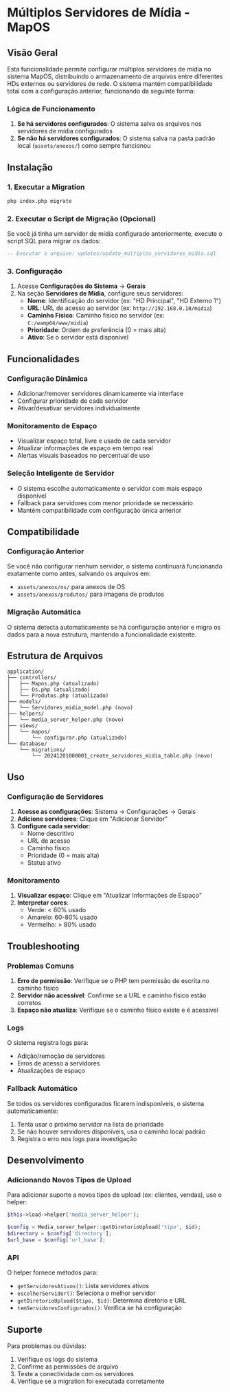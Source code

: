 # Múltiplos Servidores de Mídia - MapOS

## Visão Geral

Esta funcionalidade permite configurar múltiplos servidores de mídia no sistema MapOS, distribuindo o armazenamento de arquivos entre diferentes HDs externos ou servidores de rede. O sistema mantém compatibilidade total com a configuração anterior, funcionando da seguinte forma:

### Lógica de Funcionamento

1. **Se há servidores configurados**: O sistema salva os arquivos nos servidores de mídia configurados
2. **Se não há servidores configurados**: O sistema salva na pasta padrão local (`assets/anexos/`) como sempre funcionou

## Instalação

### 1. Executar a Migration

```bash
php index.php migrate
```

### 2. Executar o Script de Migração (Opcional)

Se você já tinha um servidor de mídia configurado anteriormente, execute o script SQL para migrar os dados:

```sql
-- Executar o arquivo: updates/update_multiplos_servidores_midia.sql
```

### 3. Configuração

1. Acesse **Configurações do Sistema** → **Gerais**
2. Na seção **Servidores de Mídia**, configure seus servidores:
   - **Nome**: Identificação do servidor (ex: "HD Principal", "HD Externo 1")
   - **URL**: URL de acesso ao servidor (ex: `http://192.168.0.10/midia`)
   - **Caminho Físico**: Caminho físico no servidor (ex: `C:/wamp64/www/midia`)
   - **Prioridade**: Ordem de preferência (0 = mais alta)
   - **Ativo**: Se o servidor está disponível

## Funcionalidades

### Configuração Dinâmica
- Adicionar/remover servidores dinamicamente via interface
- Configurar prioridade de cada servidor
- Ativar/desativar servidores individualmente

### Monitoramento de Espaço
- Visualizar espaço total, livre e usado de cada servidor
- Atualizar informações de espaço em tempo real
- Alertas visuais baseados no percentual de uso

### Seleção Inteligente de Servidor
- O sistema escolhe automaticamente o servidor com mais espaço disponível
- Fallback para servidores com menor prioridade se necessário
- Mantém compatibilidade com configuração única anterior

## Compatibilidade

### Configuração Anterior
Se você não configurar nenhum servidor, o sistema continuará funcionando exatamente como antes, salvando os arquivos em:
- `assets/anexos/os/` para anexos de OS
- `assets/anexos/produtos/` para imagens de produtos

### Migração Automática
O sistema detecta automaticamente se há configuração anterior e migra os dados para a nova estrutura, mantendo a funcionalidade existente.

## Estrutura de Arquivos

```
application/
├── controllers/
│   ├── Mapos.php (atualizado)
│   ├── Os.php (atualizado)
│   └── Produtos.php (atualizado)
├── models/
│   └── Servidores_midia_model.php (novo)
├── helpers/
│   └── media_server_helper.php (novo)
├── views/
│   └── mapos/
│       └── configurar.php (atualizado)
└── database/
    └── migrations/
        └── 20241201000001_create_servidores_midia_table.php (novo)
```

## Uso

### Configuração de Servidores

1. **Acesse as configurações**: Sistema → Configurações → Gerais
2. **Adicione servidores**: Clique em "Adicionar Servidor"
3. **Configure cada servidor**:
   - Nome descritivo
   - URL de acesso
   - Caminho físico
   - Prioridade (0 = mais alta)
   - Status ativo

### Monitoramento

1. **Visualizar espaço**: Clique em "Atualizar Informações de Espaço"
2. **Interpretar cores**:
   - Verde: < 60% usado
   - Amarelo: 60-80% usado
   - Vermelho: > 80% usado

## Troubleshooting

### Problemas Comuns

1. **Erro de permissão**: Verifique se o PHP tem permissão de escrita no caminho físico
2. **Servidor não acessível**: Confirme se a URL e caminho físico estão corretos
3. **Espaço não atualiza**: Verifique se o caminho físico existe e é acessível

### Logs

O sistema registra logs para:
- Adição/remoção de servidores
- Erros de acesso a servidores
- Atualizações de espaço

### Fallback Automático

Se todos os servidores configurados ficarem indisponíveis, o sistema automaticamente:
1. Tenta usar o próximo servidor na lista de prioridade
2. Se não houver servidores disponíveis, usa o caminho local padrão
3. Registra o erro nos logs para investigação

## Desenvolvimento

### Adicionando Novos Tipos de Upload

Para adicionar suporte a novos tipos de upload (ex: clientes, vendas), use o helper:

```php
$this->load->helper('media_server_helper');

$config = Media_server_helper::getDiretorioUpload('tipo', $id);
$directory = $config['directory'];
$url_base = $config['url_base'];
```

### API

O helper fornece métodos para:
- `getServidoresAtivos()`: Lista servidores ativos
- `escolherServidor()`: Seleciona o melhor servidor
- `getDiretorioUpload($tipo, $id)`: Determina diretório e URL
- `temServidoresConfigurados()`: Verifica se há configuração

## Suporte

Para problemas ou dúvidas:
1. Verifique os logs do sistema
2. Confirme as permissões de arquivo
3. Teste a conectividade com os servidores
4. Verifique se a migration foi executada corretamente 